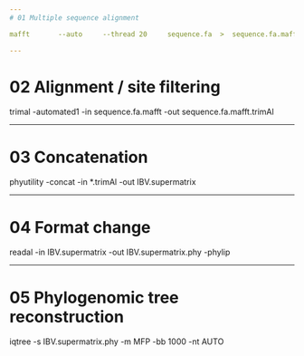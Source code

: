 ```yaml
---
# 01 Multiple sequence alignment

mafft   	--auto	   --thread	20	   sequence.fa  >  sequence.fa.mafft

---
```


# 02 Alignment / site filtering

trimal	   -automated1	  -in	  sequence.fa.mafft 	   -out	   sequence.fa.mafft.trimAl

---

# 03 Concatenation

phyutility      -concat    -in     *.trimAl       -out      IBV.supermatrix

---

# 04 Format change

readal      -in     IBV.supermatrix   -out    IBV.supermatrix.phy   -phylip

---

# 05 Phylogenomic tree reconstruction

iqtree    -s   IBV.supermatrix.phy   -m  MFP   -bb  1000   -nt  AUTO
